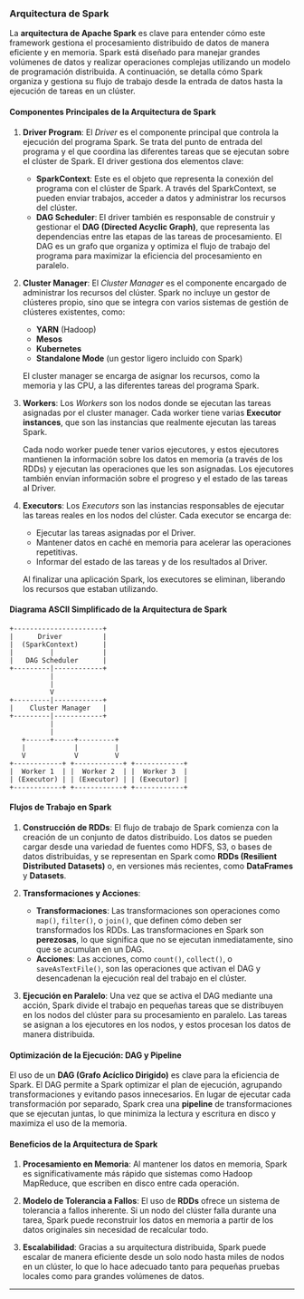 ### Arquitectura de Spark

La **arquitectura de Apache Spark** es clave para entender cómo este framework gestiona el procesamiento distribuido de datos de manera eficiente y en memoria. Spark está diseñado para manejar grandes volúmenes de datos y realizar operaciones complejas utilizando un modelo de programación distribuida. A continuación, se detalla cómo Spark organiza y gestiona su flujo de trabajo desde la entrada de datos hasta la ejecución de tareas en un clúster.

#### Componentes Principales de la Arquitectura de Spark

1. **Driver Program**:
   El *Driver* es el componente principal que controla la ejecución del programa Spark. Se trata del punto de entrada del programa y el que coordina las diferentes tareas que se ejecutan sobre el clúster de Spark. El driver gestiona dos elementos clave:
   
   - **SparkContext**: Este es el objeto que representa la conexión del programa con el clúster de Spark. A través del SparkContext, se pueden enviar trabajos, acceder a datos y administrar los recursos del clúster.
   - **DAG Scheduler**: El driver también es responsable de construir y gestionar el **DAG (Directed Acyclic Graph)**, que representa las dependencias entre las etapas de las tareas de procesamiento. El DAG es un grafo que organiza y optimiza el flujo de trabajo del programa para maximizar la eficiencia del procesamiento en paralelo.

2. **Cluster Manager**:
   El *Cluster Manager* es el componente encargado de administrar los recursos del clúster. Spark no incluye un gestor de clústeres propio, sino que se integra con varios sistemas de gestión de clústeres existentes, como:
   
   - **YARN** (Hadoop)
   - **Mesos**
   - **Kubernetes**
   - **Standalone Mode** (un gestor ligero incluido con Spark)

   El cluster manager se encarga de asignar los recursos, como la memoria y las CPU, a las diferentes tareas del programa Spark.

3. **Workers**:
   Los *Workers* son los nodos donde se ejecutan las tareas asignadas por el cluster manager. Cada worker tiene varias **Executor instances**, que son las instancias que realmente ejecutan las tareas Spark.

   Cada nodo worker puede tener varios ejecutores, y estos ejecutores mantienen la información sobre los datos en memoria (a través de los RDDs) y ejecutan las operaciones que les son asignadas. Los ejecutores también envían información sobre el progreso y el estado de las tareas al Driver.

4. **Executors**:
   Los *Executors* son las instancias responsables de ejecutar las tareas reales en los nodos del clúster. Cada executor se encarga de:
   
   - Ejecutar las tareas asignadas por el Driver.
   - Mantener datos en caché en memoria para acelerar las operaciones repetitivas.
   - Informar del estado de las tareas y de los resultados al Driver.

   Al finalizar una aplicación Spark, los executores se eliminan, liberando los recursos que estaban utilizando.

#### Diagrama ASCII Simplificado de la Arquitectura de Spark

```
+----------------------+
|      Driver          |
|  (SparkContext)      |
|         |            |
|   DAG Scheduler      |
+---------|------------+
          |
          |
          V
+---------|------------+
|    Cluster Manager   |
+---------|------------+
          |
          |
   +------+-----+---------+
   |            |         |
   V            V         V
+------------+ +------------+ +------------+
|  Worker 1  | |  Worker 2  | |  Worker 3  |
| (Executor) | | (Executor) | | (Executor) |
+------------+ +------------+ +------------+
```

#### Flujos de Trabajo en Spark

1. **Construcción de RDDs**: 
   El flujo de trabajo de Spark comienza con la creación de un conjunto de datos distribuido. Los datos se pueden cargar desde una variedad de fuentes como HDFS, S3, o bases de datos distribuidas, y se representan en Spark como **RDDs (Resilient Distributed Datasets)** o, en versiones más recientes, como **DataFrames** y **Datasets**.

2. **Transformaciones y Acciones**:
   - **Transformaciones**: Las transformaciones son operaciones como `map()`, `filter()`, o `join()`, que definen cómo deben ser transformados los RDDs. Las transformaciones en Spark son **perezosas**, lo que significa que no se ejecutan inmediatamente, sino que se acumulan en un DAG.
   - **Acciones**: Las acciones, como `count()`, `collect()`, o `saveAsTextFile()`, son las operaciones que activan el DAG y desencadenan la ejecución real del trabajo en el clúster.

3. **Ejecución en Paralelo**:
   Una vez que se activa el DAG mediante una acción, Spark divide el trabajo en pequeñas tareas que se distribuyen en los nodos del clúster para su procesamiento en paralelo. Las tareas se asignan a los ejecutores en los nodos, y estos procesan los datos de manera distribuida.

#### Optimización de la Ejecución: DAG y Pipeline

El uso de un **DAG (Grafo Acíclico Dirigido)** es clave para la eficiencia de Spark. El DAG permite a Spark optimizar el plan de ejecución, agrupando transformaciones y evitando pasos innecesarios. En lugar de ejecutar cada transformación por separado, Spark crea una **pipeline** de transformaciones que se ejecutan juntas, lo que minimiza la lectura y escritura en disco y maximiza el uso de la memoria.

#### Beneficios de la Arquitectura de Spark

1. **Procesamiento en Memoria**: Al mantener los datos en memoria, Spark es significativamente más rápido que sistemas como Hadoop MapReduce, que escriben en disco entre cada operación.
   
2. **Modelo de Tolerancia a Fallos**: El uso de **RDDs** ofrece un sistema de tolerancia a fallos inherente. Si un nodo del clúster falla durante una tarea, Spark puede reconstruir los datos en memoria a partir de los datos originales sin necesidad de recalcular todo.

3. **Escalabilidad**: Gracias a su arquitectura distribuida, Spark puede escalar de manera eficiente desde un solo nodo hasta miles de nodos en un clúster, lo que lo hace adecuado tanto para pequeñas pruebas locales como para grandes volúmenes de datos.

---

